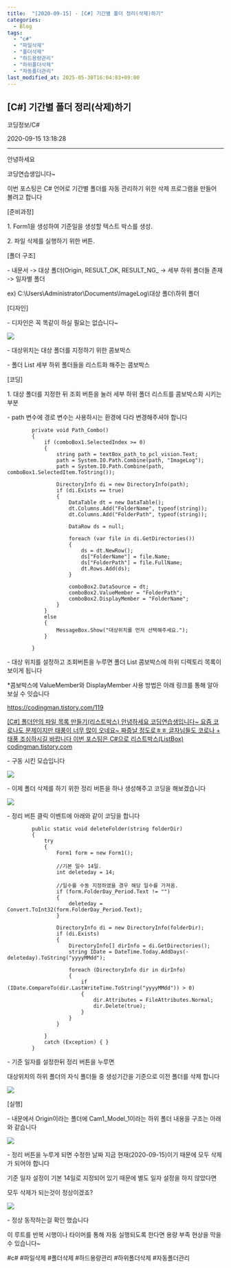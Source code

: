 ```yaml
---
title:  "[2020-09-15] - [C#] 기간별 폴더 정리(삭제)하기"
categories:
  - Blog
tags:
  - "c#"
  - "파일삭제"
  - "폴더삭제"
  - "하드용량관리"
  - "하위폴더삭제"
  - "자동폴더관리"
last_modified_at: 2025-05-30T16:04:03+09:00
---
```


## [C#] 기간별 폴더 정리(삭제)하기

코딩정보/C#

2020-09-15 13:18:28

* * *

안녕하세요

코딩연습생입니다~

이번 포스팅은 C# 언어로 기간별 폴더를 자동 관리하기 위한 삭제 프로그램을 만들어 볼려고 합니다

[준비과정]

1\. Form1을 생성하여 기준일을 생성할 텍스트 박스를 생성.

2\. 파일 삭제를 실행하기 위한 버튼.

[폴더 구조]

\- 내문서 -> 대상 폴더(Origin, RESULT_OK, RESULT_NG_ -> 세부 하위 폴더들 존재 -> 일자별 폴더

ex) C:\Users\Administrator\Documents\ImageLog\대상 폴더\하위 폴더

[디자인]

\- 디자인은 꼭 똑같이 하실 필요는 없습니다~

![](/assets/images/c_기간별_폴더_정리_삭제_하기/img.png)

\- 대상위치는 대상 폴더를 지정하기 위한 콤보박스

\- 폴더 List 세부 하위 폴더들을 리스트화 해주는 콤보박스

[코딩]

1\. 대상 폴더를 지정한 뒤 조회 버튼을 눌러 세부 하위 폴더 리스트를 콤보박스화 시키는 부분

\- path 변수에 경로 변수는 사용하시는 환경에 다라 변경해주셔야 합니다

    
    
            private void Path_Combo()
            {
                if (comboBox1.SelectedIndex >= 0)
                {
                    string path = textBox_path_to_pcl_vision.Text;
                    path = System.IO.Path.Combine(path, "ImageLog");
                    path = System.IO.Path.Combine(path, comboBox1.SelectedItem.ToString());
    
                    DirectoryInfo di = new DirectoryInfo(path);
                    if (di.Exists == true)
                    {
                        DataTable dt = new DataTable();
                        dt.Columns.Add("FolderName", typeof(string));
                        dt.Columns.Add("FolderPath", typeof(string));
    
                        DataRow ds = null;
    
                        foreach (var file in di.GetDirectories())
                        {
                            ds = dt.NewRow();
                            ds["FolderName"] = file.Name;
                            ds["FolderPath"] = file.FullName;
                            dt.Rows.Add(ds);
                        }
    
                        comboBox2.DataSource = dt;
                        comboBox2.ValueMember = "FolderPath";
                        comboBox2.DisplayMember = "FolderName";
                    }
                }
                else
                {
                    MessageBox.Show("대상위치를 먼저 선택해주세요.");
                }
                
            }

\- 대상 위치를 설정하고 조회버튼을 누루면 폴더 List 콤보박스에 하위 디렉토리 목록이 보이게 됩니다

*콤보박스에 ValueMember와 DisplayMember 사용 방법은 아래 링크를 통해 알아 보실 수 잇습니다

<https://codingman.tistory.com/119>

[ [C#] 폴더안의 파일 목록 만들기(리스트박스) 안녕하세요 코딩연습생입니다~ 요즘 코로나도 문제이지만 태풍이 너무 많이 오네요~ 짜증날
정도로ㅎㅎ 글자님들도 코로나 + 태풍 조심하시길 바랍니다 이번 포스팅은 C#으로 리스트박스(ListBox)
codingman.tistory.com ](https://codingman.tistory.com/119)

\- 구동 시킨 모습입니다

![](/assets/images/c_기간별_폴더_정리_삭제_하기/img_1.png)

\- 이제 폴더 삭제를 하기 위한 정리 버튼을 하나 생성해주고 코딩을 해보겠습니다

![](/assets/images/c_기간별_폴더_정리_삭제_하기/img_2.png)

\- 정리 버튼 클릭 이벤트에 아래와 같이 코딩을 합니다

    
    
            public static void deleteFolder(string folderDir)
            {
                try
                {
                    Form1 form = new Form1();
    
                    //기본 일수 14일.
                    int deleteday = 14;
    
                    //일수를 수동 지정하였을 경우 해당 일수를 가져옴.
                    if (form.FolderDay_Period.Text != "")
                    {
                        deleteday = Convert.ToInt32(form.FolderDay_Period.Text);
                    }
                    
                    DirectoryInfo di = new DirectoryInfo(folderDir);
                    if (di.Exists)
                    {
                        DirectoryInfo[] dirInfo = di.GetDirectories();
                        string IDate = DateTime.Today.AddDays(-deleteday).ToString("yyyyMMdd");
    
                        foreach (DirectoryInfo dir in dirInfo)
                        {
                            if (IDate.CompareTo(dir.LastWriteTime.ToString("yyyyMMdd")) > 0)
                            {
                                dir.Attributes = FileAttributes.Normal;
                                dir.Delete(true);
                            }
                        }
                    }
    
                }
                catch (Exception) { }
            }

\- 기준 일자를 설정한뒤 정리 버튼을 누루면

대상위치의 하위 폴더의 자식 폴더들 중 생성기간을 기준으로 이전 폴더를 삭제 합니다

![](/assets/images/c_기간별_폴더_정리_삭제_하기/img_3.png)

[실행]

\- 내문에서 Origin이라는 폴더에 Cam1_Model_1이라는 하위 폴더 내용을 구조는 아래와 같습니다

![](/assets/images/c_기간별_폴더_정리_삭제_하기/img_4.png)

\- 정리 버튼을 누루게 되면 수정한 날짜 지금 현재(2020-09-15)이기 때문에 모두 삭제가 되어야 합니다

기준 일자 설정이 기본 14일로 지정되어 있기 때문에 별도 일자 설정을 하지 않았다면

모두 삭제가 되는것이 정상이겠죠?

![](/assets/images/c_기간별_폴더_정리_삭제_하기/img_5.png)

\- 정상 동작하는걸 확인 했습니다

이 루트를 반복 시행이나 타이머를 통해 자동 실행되도록 한다면 용량 부족 현상을 막을수 있습니다~

  

#c# #파일삭제 #폴더삭제 #하드용량관리 #하위폴더삭제 #자동폴더관리

